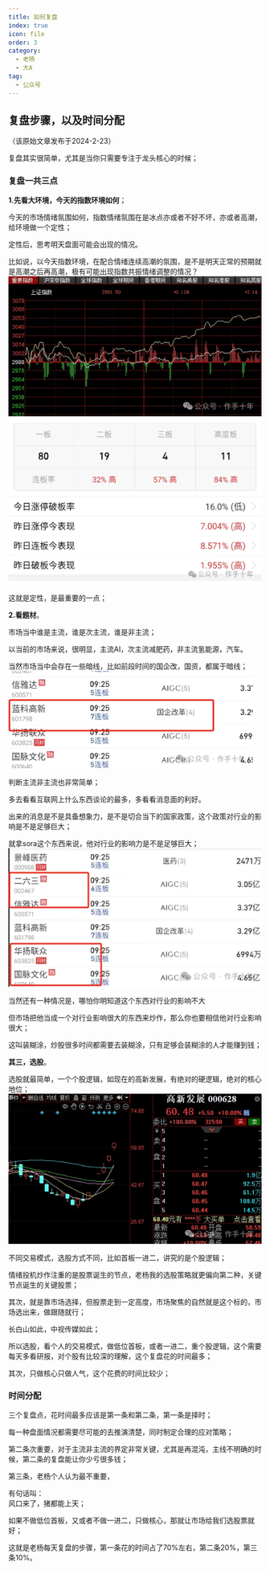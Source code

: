 ```yaml
---  
title: 如何复盘  
index: true  
icon: file  
order: 3  
category:  
  - 老杨  
  - 大A  
tag:  
  - 公众号  
---  
```

  
## 复盘步骤，以及时间分配  
  
（该原始文章发布于2024-2-23）  
  
复盘其实很简单，尤其是当你只需要专注于龙头核心的时候；  
  
### 复盘一共三点  
  
**1.先看大环境，今天的指数环境如何**；  
  
今天的市场情绪氛围如何，指数情绪氛围在是冰点亦或者不好不坏，亦或者高潮，给环境做一个定性；  
  
定性后，思考明天盘面可能会出现的情况。  
  
比如说，以今天指数环境，在配合情绪连续高潮的氛围，是不是明天正常的预期就是高潮之后再高潮，极有可能出现指数共振情绪调整的情况？  
![alt text](640.webp)  
![alt text](640-1.webp)  
  
这就是定性，是最重要的一点；  
  
**2.看题材**。  
  
市场当中谁是主流，谁是次主流，谁是非主流；  
  
以当前的市场来说，很明显，主流AI，次主流减肥药，非主流氢能源，汽车。  
  
当然市场当中会存在一些暗线，比如前段时间的国企改，国资，都属于暗线；  
![alt text](640-2.webp)  
  
判断主流非主流也非常简单；  
  
多去看看互联网上什么东西谈论的最多，多看看消息面的利好。  
  
出来的消息是不是具备想象力，是不是切合当下的国家政策，这个政策对行业的影响是不是足够巨大；  
  
就拿sora这个东西来说，他对行业的影响力是不是足够巨大；  
![alt text](640-3.webp)  
  
当然还有一种情况是，哪怕你明知道这个东西对行业的影响不大  
  
但市场把他当成一个对行业影响很大的东西来炒作，那么你也要相信他对行业影响很大；  
  
这叫装糊涂，炒股很多时间都需要去装糊涂，只有足够会装糊涂的人才能赚到钱；  
  
**其三，选股**。  
  
选股就最简单，一个个股逻辑，如现在的高新发展，有绝对的硬逻辑，绝对的核心地位；  
![alt text](640-4.webp)  
  
不同交易模式，选股方式不同，比如首板一进二，讲究的是个股逻辑；  
  
情绪投机炒作注重的是股票诞生的节点，老杨我的选股策略就更偏向第二种，关键节点诞生的关键股票；  
  
其次，就是靠市场选择，但股票走到一定高度，市场聚焦的自然就是这个标的，市场选出来，做跟随就行；  
  
长白山如此，中视传媒如此；  
  
所以选股，看个人的交易模式，做低位首板，或者一进二，重个股逻辑，这个需要每天多看研报，对个股有比较深的理解，这个复盘花的时间最多；  
  
其次，只做核心只做人气，这个花费的时间比较少；  
  
### 时间分配  
  
三个复盘点，花时间最多应该是第一条和第二条，第一条是择时；  
  
每一种盘面情况都需要尽可能的去推演清楚，同时制定合理的应对策略；  
  
第二条次重要，对于主流非主流的界定非常关键，尤其是再混沌，主线不明确的时候，第二条的复盘能让你少亏很多钱；  
  
第三条，老杨个人认为最不重要，  
  
有句话叫：  
风口来了，猪都能上天；  
  
如果不做低位首板，又或者不做一进二，只做核心，那就让市场给我们选股票就好；  
  
这就是老杨每天复盘的步骤，第一条花的时间占了70%左右，第二条20%，第三条10%。  
